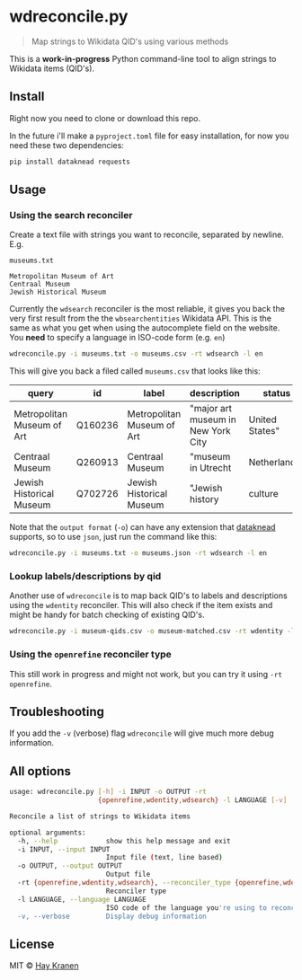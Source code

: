 # wdreconcile.py
> Map strings to Wikidata QID's using various methods

This is a **work-in-progress** Python command-line tool to align strings to Wikidata items (QID's).

## Install
Right now you need to clone or download this repo.

In the future i'll make a `pyproject.toml` file for easy installation, for now you need these two dependencies:

```bash
pip install dataknead requests
```

## Usage

### Using the search reconciler
Create a text file with strings you want to reconcile, separated by newline. E.g.

`museums.txt`
```csv
Metropolitan Museum of Art
Centraal Museum
Jewish Historical Museum
```

Currently the `wdsearch` reconciler is the most reliable, it gives you back the very first result from the the `wbsearchentities` Wikidata API. This is the same as what you get when using the autocomplete field on the website. You **need** to specify a language in ISO-code form (e.g. `en`)

```bash
wdreconcile.py -i museums.txt -o museums.csv -rt wdsearch -l en
```

This will give you back a filed called `museums.csv` that looks like this:

|query|id|label|description|status|
|-----|--|-----|-----------|------|
|Metropolitan Museum of Art|Q160236|Metropolitan Museum of Art|"major art museum in New York City| United States"|ok|
|Centraal Museum|Q260913|Centraal Museum|"museum in Utrecht| Netherlands"|ok|
|Jewish Historical Museum|Q702726|Jewish Historical Museum|"Jewish history| culture| and religion museum in Amsterdam| Netherlands"|ok|

Note that the `output format` (`-o`) can have any extension that [dataknead](https://github.com/hay/dataknead) supports, so to use `json`, just run the command like this:
```bash
wdreconcile.py -i museums.txt -o museums.json -rt wdsearch -l en
```

### Lookup labels/descriptions by qid
Another use of `wdreconcile` is to map back QID's to labels and descriptions using the `wdentity` reconciler. This will also check if the item exists and might be handy for batch checking of existing QID's.

```bash
wdreconcile.py -i museum-qids.csv -o museum-matched.csv -rt wdentity -l en
```

### Using the `openrefine` reconciler type
This still work in progress and might not work, but you can try it using `-rt openrefine`.

## Troubleshooting
If you add the `-v` (verbose) flag `wdreconcile` will give much more debug information.

## All options
```bash
usage: wdreconcile.py [-h] -i INPUT -o OUTPUT -rt
                      {openrefine,wdentity,wdsearch} -l LANGUAGE [-v]

Reconcile a list of strings to Wikidata items

optional arguments:
  -h, --help            show this help message and exit
  -i INPUT, --input INPUT
                        Input file (text, line based)
  -o OUTPUT, --output OUTPUT
                        Output file
  -rt {openrefine,wdentity,wdsearch}, --reconciler_type {openrefine,wdentity,wdsearch}
                        Reconciler type
  -l LANGUAGE, --language LANGUAGE
                        ISO code of the language you're using to reconcile
  -v, --verbose         Display debug information
 ```

## License
MIT &copy; [Hay Kranen](http://www.haykranen.nl)
